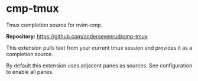 # cmp-tmux

Tmux completion source for nvim-cmp.

**Repository:** <https://github.com/andersevenrud/cmp-tmux>

This extension pulls text from your current tmux session and provides it as a completion source.

By default this extension uses adjacent panes as sources. See configuration to enable all panes.
